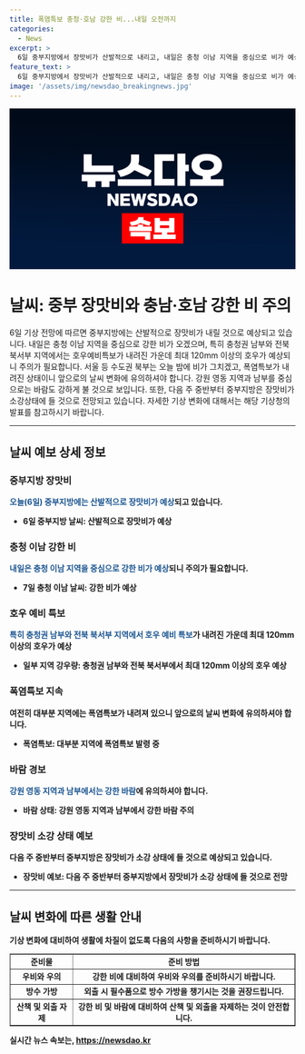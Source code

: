 ```yaml
---
title: 폭염특보 충청·호남 강한 비...내일 오전까지
categories:
  - News
excerpt: >
  6일 중부지방에서 장맛비가 산발적으로 내리고, 내일은 충청 이남 지역을 중심으로 비가 예상됩니다. 특히 충청과 호남 지역은 강한 비에 주의해야 합니다. 충남과 전북 일부 지역에는 120mm 이상의 호우가 예상되며, 대부분 지역은 폭염특보가 유지됩니다. 내일 낮에는 대부분 소강상태를 보일 것으로 예상되며, 강원 영동 지역과 남부는 강한 바람이 불 것으로 예보됩니다. 다음 주 중반부터 중부지방은 장맛비가 소강상태에 들 것으로 전망됩니다.
feature_text: >
  6일 중부지방에서 장맛비가 산발적으로 내리고, 내일은 충청 이남 지역을 중심으로 비가 예상됩니다. 특히 충청과 호남 지역은 강한 비에 주의해야 합니다. 충남과 전북 일부 지역에는 120mm 이상의 호우가 예상되며, 대부분 지역은 폭염특보가 유지됩니다. 내일 낮에는 대부분 소강상태를 보일 것으로 예상되며, 강원 영동 지역과 남부는 강한 바람이 불 것으로 예보됩니다. 다음 주 중반부터 중부지방은 장맛비가 소강상태에 들 것으로 전망됩니다.
image: '/assets/img/newsdao_breakingnews.jpg'
---
```


<p><img src="/assets/img/newsdao_breakingnews.jpg" alt="pcversion 속보" /></p>

<h1>날씨: 중부 장맛비와 충남·호남 강한 비 주의</h1>

<p data-ke-size="size16">6일 기상 전망에 따르면 중부지방에는 산발적으로 장맛비가 내릴 것으로 예상되고 있습니다. 내일은 충청 이남 지역을 중심으로 강한 비가 오겠으며, 특히 충청권 남부와 전북 북서부 지역에서는 호우예비특보가 내려진 가운데 최대 120mm 이상의 호우가 예상되니 주의가 필요합니다. 서울 등 수도권 북부는 오늘 밤에 비가 그치겠고, 폭염특보가 내려진 상태이니 앞으로의 날씨 변화에 유의하셔야 합니다. 강원 영동 지역과 남부를 중심으로는 바람도 강하게 불 것으로 보입니다. 또한, 다음 주 중반부터 중부지방은 장맛비가 소강상태에 들 것으로 전망되고 있습니다. 자세한 기상 변화에 대해서는 해당 기상청의 발표를 참고하시기 바랍니다.</p>

<hr>

<h2 data-ke-size="size26">날씨 예보 상세 정보</h2>

<h3>중부지방 장맛비</h3>

<p data-ke-size="size16"><b><span style="color: #1a5490;">오늘(6일) 중부지방에는 산발적으로 장맛비가 예상</span><b>되고 있습니다.</p>

<ul>
    <li><b>6일 중부지방 날씨:</b> 산발적으로 장맛비가 예상</li>
</ul>

<h3>충청 이남 강한 비</h3>

<p data-ke-size="size16"><b><span style="color: #1a5490;">내일은 충청 이남 지역을 중심으로 강한 비가 예상</span><b>되니 주의가 필요합니다.</p>

<ul>
    <li><b>7일 충청 이남 날씨:</b> 강한 비가 예상</li>
</ul>

<h3>호우 예비 특보</h3>

<p data-ke-size="size16"><b><span style="color: #1a5490;">특히 충청권 남부와 전북 북서부 지역에서 호우 예비 특보</span><b>가 내려진 가운데 최대 120mm 이상의 호우가 예상</p>

<ul>
    <li><b>일부 지역 강우량:</b> 충청권 남부와 전북 북서부에서 최대 120mm 이상의 호우 예상</li>
</ul>

<h3>폭염특보 지속</h3>

<p data-ke-size="size16">여전히 대부분 지역에는 <b>폭염특보</b>가 내려져 있으니 앞으로의 날씨 변화에 유의하셔야 합니다.</p>

<ul>
    <li><b>폭염특보:</b> 대부분 지역에 폭염특보 발령 중</li>
</ul>

<h3>바람 경보</h3>

<p data-ke-size="size16"><b><span style="color: #1a5490;">강원 영동 지역과 남부에서는 강한 바람</span><b>에 유의하셔야 합니다.</p>

<ul>
    <li><b>바람 상태:</b> 강원 영동 지역과 남부에서 강한 바람 주의</li>
</ul>

<h3>장맛비 소강 상태 예보</h3>

<p data-ke-size="size16">다음 주 중반부터 중부지방은 <b>장맛비가 소강 상태</b>에 들 것으로 예상되고 있습니다.</p>

<ul>
    <li><b>장맛비 예보:</b> 다음 주 중반부터 중부지방에서 장맛비가 소강 상태에 들 것으로 전망</li>
</ul>

<hr>

<h2 data-ke-size="size26">날씨 변화에 따른 생활 안내</h2>

<p data-ke-size="size16">기상 변화에 대비하여 생활에 차질이 없도록 다음의 사항을 준비하시기 바랍니다.</p>

<table style="width: 100%;" border="1">
<tbody>
<tr>
<td style="text-align: center; height: 17px;"><b>준비물</b></td>
<td style="text-align: center; height: 17px;"><b>준비 방법</b></td>
</tr>
<tr>
<td style="text-align: center; height: 17px;">우비와 우의</td>
<td style="text-align: center; height: 17px;">강한 비에 대비하여 우비와 우의를 준비하시기 바랍니다.</td>
</tr>
<tr>
<td style="text-align: center; height: 17px;">방수 가방</td>
<td style="text-align: center; height: 17px;">외출 시 필수품으로 방수 가방을 챙기시는 것을 권장드립니다.</td>
</tr>
<tr>
<td style="text-align: center; height: 17px;">산책 및 외출 자제</td>
<td style="text-align: center; height: 17px;">강한 비 및 바람에 대비하여 산책 및 외출을 자제하는 것이 안전합니다.</td>
</tr>
</tbody>
</table>
실시간 뉴스 속보는, <a href="https://newsdao.kr" rel="dofollow">https://newsdao.kr</a>


